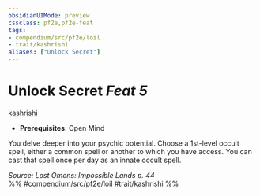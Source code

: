 ```yaml
---
obsidianUIMode: preview
cssclass: pf2e,pf2e-feat
tags:
- compendium/src/pf2e/loil
- trait/kashrishi
aliases: ["Unlock Secret"]
---
```

# Unlock Secret  *Feat 5*  
[kashrishi](../../rules/traits/kashrishi-loil.md)  

- **Prerequisites**: Open Mind

You delve deeper into your psychic potential. Choose a 1st-level occult spell, either a common spell or another to which you have access. You can cast that spell once per day as an innate occult spell.

*Source: Lost Omens: Impossible Lands p. 44*  
%% #compendium/src/pf2e/loil #trait/kashrishi %%